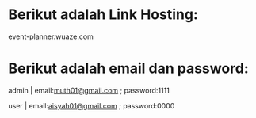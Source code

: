 # Berikut adalah Link Hosting:
event-planner.wuaze.com

# Berikut adalah email dan password:
admin | email:muth01@gmail.com ; password:1111

user | email:aisyah01@gmail.com ; password:0000
